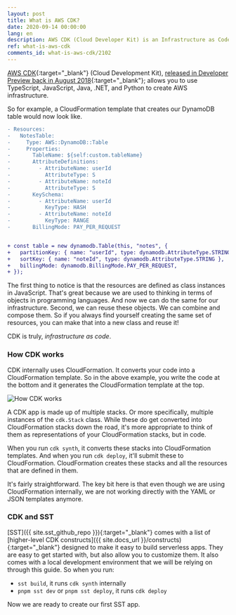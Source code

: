 ```yaml
---
layout: post
title: What is AWS CDK?
date: 2020-09-14 00:00:00
lang: en
description: AWS CDK (Cloud Developer Kit) is an Infrastructure as Code tool that allows you to use modern programming languages to define and provision resources on AWS. It supports JavaScript, TypeScript, Java, .NET, and Python.
ref: what-is-aws-cdk
comments_id: what-is-aws-cdk/2102
---
```


[AWS CDK](https://aws.amazon.com/cdk/){:target="_blank"} (Cloud Development Kit), [released in Developer Preview back in August 2018](https://aws.amazon.com/blogs/developer/aws-cdk-developer-preview/){:target="_blank"}; allows you to use TypeScript, JavaScript, Java, .NET, and Python to create AWS infrastructure.

So for example, a CloudFormation template that creates our DynamoDB table would now look like.

```diff
- Resources:
-   NotesTable:
-     Type: AWS::DynamoDB::Table
-     Properties:
-       TableName: ${self:custom.tableName}
-       AttributeDefinitions:
-         - AttributeName: userId
-           AttributeType: S
-         - AttributeName: noteId
-           AttributeType: S
-       KeySchema:
-         - AttributeName: userId
-           KeyType: HASH
-         - AttributeName: noteId
-           KeyType: RANGE
-       BillingMode: PAY_PER_REQUEST


+ const table = new dynamodb.Table(this, "notes", {
+   partitionKey: { name: "userId", type: dynamodb.AttributeType.STRING },
+   sortKey: { name: "noteId", type: dynamodb.AttributeType.STRING },
+   billingMode: dynamodb.BillingMode.PAY_PER_REQUEST,
+ });
```

The first thing to notice is that the resources are defined as class instances in JavaScript. That's great because we are used to thinking in terms of objects in programming languages. And now we can do the same for our infrastructure. Second, we can reuse these objects. We can combine and compose them. So if you always find yourself creating the same set of resources, you can make that into a new class and reuse it!

CDK is truly, _infrastructure as code_.

### How CDK works

CDK internally uses CloudFormation. It converts your code into a CloudFormation template. So in the above example, you write the code at the bottom and it generates the CloudFormation template at the top.

![How CDK works](/assets/diagrams/how-cdk-works.png)

A CDK app is made up of multiple stacks. Or more specifically, multiple instances of the `cdk.Stack` class. While these do get converted into CloudFormation stacks down the road, it's more appropriate to think of them as representations of your CloudFormation stacks, but in code.

When you run `cdk synth`, it converts these stacks into CloudFormation templates. And when you run `cdk deploy`, it'll submit these to CloudFormation. CloudFormation creates these stacks and all the resources that are defined in them.

It's fairly straightforward. The key bit here is that even though we are using CloudFormation internally, we are not working directly with the YAML or JSON templates anymore.

### CDK and SST

[SST]({{ site.sst_github_repo }}){:target="_blank"} comes with a list of [higher-level CDK constructs]({{ site.docs_url }}/constructs){:target="_blank"} designed to make it easy to build serverless apps. They are easy to get started with, but also allow you to customize them. It also comes with a local development environment that we will be relying on through this guide. So when you run:

- `sst build`, it runs `cdk synth` internally
- `pnpm sst dev` or `pnpm sst deploy`, it runs `cdk deploy`

Now we are ready to create our first SST app.
